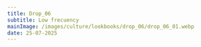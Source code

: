 ```yaml
---
title: Drop_06
subtitle: Low frecuency
mainImage: /images/culture/lookbooks/drop_06/drop_06_01.webp
date: 25-07-2025
---
```

